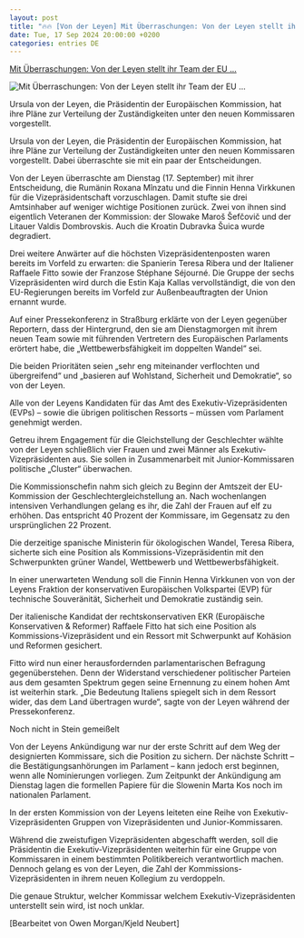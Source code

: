 ```yaml
---
layout: post
title: "🔥🔥 [Von der Leyen] Mit Überraschungen: Von der Leyen stellt ihr Team der EU ..."
date: Tue, 17 Sep 2024 20:00:00 +0200
categories: entries DE
---
```

[Mit Überraschungen: Von der Leyen stellt ihr Team der EU ...](https://www.euractiv.de/section/innenpolitik/news/mit-ueberraschungen-von-der-leyen-stellt-ihr-team-der-eu-kommission-vor/)

![Mit Überraschungen: Von der Leyen stellt ihr Team der EU ...](https://www.euractiv.de/wp-content/uploads/sites/4/2024/09/12508757-800x450.jpg)

Ursula von der Leyen, die Präsidentin der Europäischen Kommission, hat ihre Pläne zur Verteilung der Zuständigkeiten unter den neuen Kommissaren vorgestellt.

Ursula von der Leyen, die Präsidentin der Europäischen Kommission, hat ihre Pläne zur Verteilung der Zuständigkeiten unter den neuen Kommissaren vorgestellt. Dabei überraschte sie mit ein paar der Entscheidungen.

Von der Leyen überraschte am Dienstag (17. September) mit ihrer Entscheidung, die Rumänin Roxana Mînzatu und die Finnin Henna Virkkunen für die Vizepräsidentschaft vorzuschlagen. Damit stufte sie drei Amtsinhaber auf weniger wichtige Positionen zurück. Zwei von ihnen sind eigentlich Veteranen der Kommission: der Slowake Maroš Šefčovič und der Litauer Valdis Dombrovskis. Auch die Kroatin Dubravka Šuica wurde degradiert.

Drei weitere Anwärter auf die höchsten Vizepräsidentenposten waren bereits im Vorfeld zu erwarten: die Spanierin Teresa Ribera und der Italiener Raffaele Fitto sowie der Franzose Stéphane Séjourné. Die Gruppe der sechs Vizepräsidenten wird durch die Estin Kaja Kallas vervollständigt, die von den EU-Regierungen bereits im Vorfeld zur Außenbeauftragten der Union ernannt wurde.

Auf einer Pressekonferenz in Straßburg erklärte von der Leyen gegenüber Reportern, dass der Hintergrund, den sie am Dienstagmorgen mit ihrem neuen Team sowie mit führenden Vertretern des Europäischen Parlaments erörtert habe, die „Wettbewerbsfähigkeit im doppelten Wandel“ sei.

Die beiden Prioritäten seien „sehr eng miteinander verflochten und übergreifend“ und „basieren auf Wohlstand, Sicherheit und Demokratie“, so von der Leyen.

Alle von der Leyens Kandidaten für das Amt des Exekutiv-Vizepräsidenten (EVPs) – sowie die übrigen politischen Ressorts – müssen vom Parlament genehmigt werden.

Getreu ihrem Engagement für die Gleichstellung der Geschlechter wählte von der Leyen schließlich vier Frauen und zwei Männer als Exekutiv-Vizepräsidenten aus. Sie sollen in Zusammenarbeit mit Junior-Kommissaren politische „Cluster“ überwachen.

Die Kommissionschefin nahm sich gleich zu Beginn der Amtszeit der EU-Kommission der Geschlechtergleichstellung an. Nach wochenlangen intensiven Verhandlungen gelang es ihr, die Zahl der Frauen auf elf zu erhöhen. Das entspricht 40 Prozent der Kommissare, im Gegensatz zu den ursprünglichen 22 Prozent.

Die derzeitige spanische Ministerin für ökologischen Wandel, Teresa Ribera, sicherte sich eine Position als Kommissions-Vizepräsidentin mit den Schwerpunkten grüner Wandel, Wettbewerb und Wettbewerbsfähigkeit.

In einer unerwarteten Wendung soll die Finnin Henna Virkkunen von von der Leyens Fraktion der konservativen Europäischen Volkspartei (EVP) für technische Souveränität, Sicherheit und Demokratie zuständig sein.

Der italienische Kandidat der rechtskonservativen EKR (Europäische Konservativen & Reformer) Raffaele Fitto hat sich eine Position als Kommissions-Vizepräsident und ein Ressort mit Schwerpunkt auf Kohäsion und Reformen gesichert.

Fitto wird nun einer herausfordernden parlamentarischen Befragung gegenüberstehen. Denn der Widerstand verschiedener politischer Parteien aus dem gesamten Spektrum gegen seine Ernennung zu einem hohen Amt ist weiterhin stark. „Die Bedeutung Italiens spiegelt sich in dem Ressort wider, das dem Land übertragen wurde“, sagte von der Leyen während der Pressekonferenz.

Noch nicht in Stein gemeißelt

Von der Leyens Ankündigung war nur der erste Schritt auf dem Weg der designierten Kommissare, sich die Position zu sichern. Der nächste Schritt – die Bestätigungsanhörungen im Parlament – kann jedoch erst beginnen, wenn alle Nominierungen vorliegen. Zum Zeitpunkt der Ankündigung am Dienstag lagen die formellen Papiere für die Slowenin Marta Kos noch im nationalen Parlament.

In der ersten Kommission von der Leyens leiteten eine Reihe von Exekutiv-Vizepräsidenten Gruppen von Vizepräsidenten und Junior-Kommissaren.

Während die zweistufigen Vizepräsidenten abgeschafft werden, soll die Präsidentin die Exekutiv-Vizepräsidenten weiterhin für eine Gruppe von Kommissaren in einem bestimmten Politikbereich verantwortlich machen. Dennoch gelang es von der Leyen, die Zahl der Kommissions-Vizepräsidenten in ihrem neuen Kollegium zu verdoppeln.

Die genaue Struktur, welcher Kommissar welchem Exekutiv-Vizepräsidenten unterstellt sein wird, ist noch unklar.

[Bearbeitet von Owen Morgan/Kjeld Neubert]

